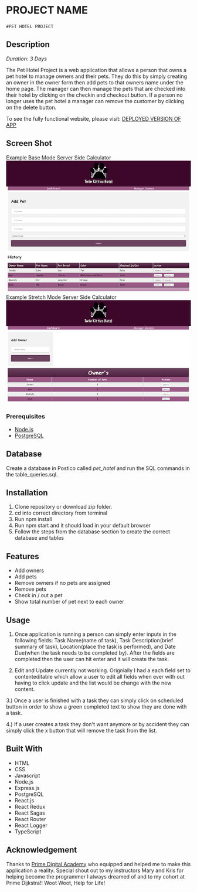 # PROJECT NAME
	#PET HOTEL PROJECT

## Description
_Duration: 3 Days_

The Pet Hotel Project is a web application that allows a person that owns a pet hotel to manage owners and their pets. They do this by simply creating an owner in the owner form then add pets to that owners name under the home page. The manager can then manage the pets that are checked into their hotel by clicking on the checkin and checkout button. If a person no longer uses the pet hotel a manager can remove the customer by clicking on the delete button.

To see the fully functional website, please visit: [DEPLOYED VERSION OF APP](https://aqueous-waters-27132.herokuapp.com/)

## Screen Shot
Example Base Mode Server Side Calculator
![ ADD ENTRY PAGE | HOME PAGE](https://github.com/Jaden-Reklaw/pet_hotel_project/blob/master/img/ADD_PET.png "Example of the home page where the manager can add pets")
Example Stretch Mode Server Side Calculator
![ ADD ENTRY PAGE | OWNER PAGE](https://github.com/Jaden-Reklaw/pet_hotel_project/blob/master/img/ADD_OWNER.png "Example of the owners page where the manager can create owners")

### Prerequisites
- [Node.js](https://nodejs.org/en/)
- [PostgreSQL](https://eggerapps.at/postico/)

## Database

Create a database in Postico called *pet_hotel* and run the SQL commands in the table_queries.sql.

## Installation
1. Clone repository or download zip folder.
2. cd into correct directory from terminal
3. Run npm install
4. Run npm start and it should load in your default browser
5. Follow the steps from the database section to create the correct database and tables

## Features
- Add owners
- Add pets
- Remove owners if no pets are assigned
- Remove pets
- Check in / out a pet
- Show total number of pet next to each owner

## Usage
1. Once application is running a person can simply enter inputs in the following fields:
Task Name(name of task), Task Description(brief summary of task), Location(place the task is performed), and Date Due(when the task needs to be completed by). After the fields are completed then the user can hit enter and it will create the task.

2. Edit and Update currently not working. Orignially I had a each field set to contenteditable which allow a user to edit all fields when ever with out having to click update and the list would be change with the new content.

3.) Once a user is finished with a task they can simply click on scheduled button in order to show a green completed text to show they are done with a task.

4.) If a user creates a task they don't want anymore or by accident they can simply click the x button that will remove the task from the list.

## Built With
- HTML
- CSS
- Javascript
- Node.js
- Express.js
- PostgreSQL
- React.js
- React Redux
- React Sagas
- React Router
- React Logger
- TypeScript

## Acknowledgement
Thanks to [Prime Digital Academy](www.primeacademy.io) who equipped and helped me to make this application a reality. Special shout out to my instructors Mary and Kris for helping become the programmer I always dreamed of and to my cohort at Prime Dijkstra!! Woot Woot, Help for Life!